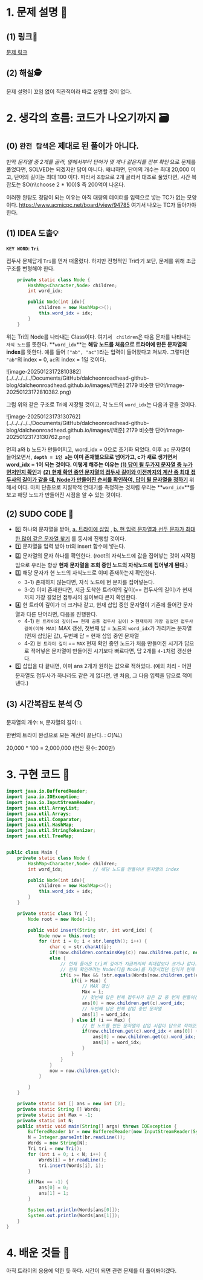 # 1. 문제 설명 📌

## (1) 링크🔗

[문제 링크](https://www.acmicpc.net/problem/2179)

## (2) 해설🕵

문제 설명이 꼬임 없이 직관적이라 따로 설명할 것이 없다.



# 2. 생각의 흐름: 코드가 나오기까지 🗃️

## (0) `완전 탐색`은 제대로 된 풀이가 아니다.

만약 *문자열 중 2개를 골라, 앞에서부터 단어가 몇 개나 같은지를 전부 확인* 으로 문제를 풀었다면, SOLVED는 되겠지만 답이 아니다. 왜냐하면, 단어의 개수는 최대 20,000 이고, 단어의 길이는 최대 100 이다. 따라서 `조합`으로 2개 골라서 대조로 풀었다면, 시간 복잡도는 $O(n\choose 2 * 100)$ 즉 200억이 나온다. 

이러한 완탐도 정답이 되는 이유는 아직 대량의 데이터를 입력으로 넣는 TC가 없는 모양이다. 
 https://www.acmicpc.net/board/view/94785
여기서 나오는 TC가 돌아가야 한다.

## (1) IDEA 도출💡

**`KEY WORD`: `Tri`**

접두사 문제답게 `Tri`를 먼저 떠올렸다. 하지만 전형적인 Tri라기 보단, 문제를 위해 조금 구조를 변형해야 한다.

```java
    private static class Node {
        HashMap<Character,Node> children;
        int word_idx;

        public Node(int idx){
            children = new HashMap<>();
            this.word_idx = idx;
        }
    }
```

위는 Tri의 Node를 나타내는 Class이다. 
여기서 ` children`은 다음 문자를 나타내는 `자식 노드`를 뜻한다. **`word_idx`**는 **해당 노드를 처음으로 트라이에 만든 문자열의 index**를 뜻한다. 예를 들어 `["ab", "ac"]`라는 입력이 들어왔다고 쳐보자. 그렇다면 `"ab"`의 index = 0, `ac`의 index = 1일 것이다.

![image-20250123172810382](../../../../../Documents/GitHub/dalcheonroadhead-github-blog/dalcheonroadhead.github.io/images/[백준] 2179 비슷한 단어/image-20250123172810382.png)

그럼 위와 같은 구조로 Tri에 저장될 것이고, 각 노드의 `word_idx`는 다음과 같을 것이다.

![image-20250123173130762](../../../../../Documents/GitHub/dalcheonroadhead-github-blog/dalcheonroadhead.github.io/images/[백준] 2179 비슷한 단어/image-20250123173130762.png)

먼저 a와 b 노드가 만들어지고, word_idx = 0으로 초기화 되었다. 이후 ac 문자열이 들어오면서, **`depth = 1인 a`**는 이미 존재했으므로 넘어가고, c가 새로 생기면서 word_idx = 1이 되는 것이다. 이렇게 해주는 이유는 <u>**(1) 답이 될 두가지 문자열 중 누가 먼저인지 확인**</u>과 <u>**(2) 현재 확인 중인 문자열의 접두사 길이와 이전까지의 계산 중 최대 접두사의 길이가 같을 때, Node가 만들어진 순서를 확인하여, 답이 될 문자열을 정하기**</u> 위해서 이다.
  마치 단층으로 지질학적 연대기를 측정하는 것처럼 우리는 **`word_idx`**를 보고 해당 노드가 만들어진 시점을 알 수 있는 것이다. 

 ## (2) SUDO CODE 📜

- 0️⃣ 하나의 문자열을 받아, <u>a. 트라이에 삽입</u> , <u>b. 현 입력 문자열과 선두 문자가 최대한 많이 같은 문자열 찾기</u> 를 동시에 진행할 것이다.  
- 1️⃣ 문자열을 입력 받아 tri의 insert 함수에 넣는다.
- 2️⃣ 문자열의 문자 하나를 확인한다. (root의 자식노드에 값을 집어넣는 것이 시작점 임으로 우리는 항상 **현재 문자열을 조회 중인 노드의 자식노드에 집어넣게 된다.**)
- 3️⃣ 해당 문자가 현 노드의 자식노드로 이미 존재하는지 확인한다.
  - 3-1) 존재하지 않는다면, 자식 노드에 현 문자를 집어넣는다.
  - 3-2) 이미 존재한다면, 지금 도착한 트라이의 깊이(== 접두사의 길이)가 현재까지 가장 길었던 접두사의 길이보다 큰지 확인한다. 
- 4️⃣ 현 트라이 깊이가 더 크거나 같고, 현재 삽입 중인 문자열이 기존에 들어간 문자열과 다른 단어라면, 다음을 진행한다.
  - 4-1)  `현 트라이의 깊이(== 현재 공통 접두사 길이)` > `현재까지 가장 길었던 접두사 길이(이하 MAX)`
    MAX 갱신, 첫번째 답 = 노드의 `word_idx`가 가리키는 문자열 (먼저 삽입된 값), 두번째 답 = 현재 삽입 중인 문자열
  - 4-2) `현 트라이 깊이` == `MAX`
    현재 확인 중인 노드가 처음 만들어진 시기가 답으로 적어넣은 문자열이 만들어진 시기보다 빠르다면, 답 2개를 `4-1`처럼 갱신한다.
- 5️⃣ 삽입을 다 끝내면, 이미 ans 2개가 원하는 값으로 적혀있다.
  (예외 처리 - 어떤 문자열도 접두사가 하나라도 같은 게 없다면, 맨 처음, 그 다음 입력을 답으로 적어 낸다.)

## (3) 시간복잡도 분석 🕓

문자열의 개수: `N`, 문자열의 길이: `L`

한번의 트라이 완성으로 모든 계산이 끝난다.
: $O(NL)$

20,000 * 100 = 2,000,000 (연산 횟수: 200만)

# 3. 구현 코드 🔎

```java
import java.io.BufferedReader;
import java.io.IOException;
import java.io.InputStreamReader;
import java.util.ArrayList;
import java.util.Arrays;
import java.util.Comparator;
import java.util.HashMap;
import java.util.StringTokenizer;
import java.util.TreeMap;


public class Main {
    private static class Node {
        HashMap<Character,Node> children;
        int word_idx;			// 해당 노드를 만들어낸 문자열의 index

        public Node(int idx){
            children = new HashMap<>();
            this.word_idx = idx;
        }
    }

    private static class Tri {
        Node root = new Node(-1);

        public void insert(String str, int word_idx) {
            Node now = this.root;
            for (int i = 0; i < str.length(); i++) {
                char c = str.charAt(i);
                if(!now.children.containsKey(c)) now.children.put(c, new Node(word_idx));
                else {
                    // 현재 들어온 tri의 깊이가 지금까지의 최대값보다 크거나 같다.
                    // 현재 확인하려는 Node(다음 Node)를 저장시켰던 단어가 현재 보는 단어랑 같지 않다.
                    if(i >= Max && !str.equals(Words[now.children.get(c).word_idx])) {
                        if(i > Max) {
                            // MAX 갱신
                            Max = i;
                            // 첫번째 답은 현재 접두사가 같은 값 중 먼저 만들어진 녀석 (노드를 최초로 만든 문자열)
                            ans[0] = now.children.get(c).word_idx;
                            // 두번째 답은 현재 삽입 중인 문자열
                            ans[1] = word_idx;
                        } else if (i == Max) {
                            // 현 노드를 만든 문자열의 삽입 시점이 답으로 적혀있는 문자열의 삽입 시점보다 빠르면 답을 갱신한다.
                            if(now.children.get(c).word_idx < ans[0]) {
                                ans[0] = now.children.get(c).word_idx;
                                ans[1] = word_idx;
                            }
                        }
                    }
                }
                now = now.children.get(c);
            }

        }
    }

    private static int [] ans = new int [2];
    private static String [] Words;
    private static int Max = -1;
    private static int N;
    public static void main(String[] args) throws IOException {
        BufferedReader br = new BufferedReader(new InputStreamReader(System.in));
        N = Integer.parseInt(br.readLine());
        Words = new String[N];
        Tri tri = new Tri();
        for (int i = 0; i < N; i++) {
            Words[i] = br.readLine();
            tri.insert(Words[i], i);
        }

        if(Max == -1) {
            ans[0] = 0;
            ans[1] = 1;
        }

        System.out.println(Words[ans[0]]);
        System.out.println(Words[ans[1]]);
    }
}
```

# 4. 배운 것들 🎯

아직 트라이의 응용에 약한 듯 하다. 시간이 되면 관련 문제를 더 풀어봐야겠다.

